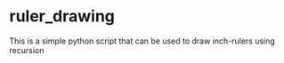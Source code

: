 # ruler_drawing

This is a simple python script that can be used to draw inch-rulers using recursion
